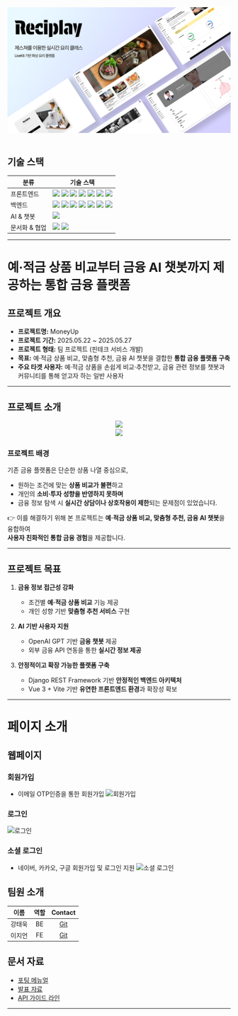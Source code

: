 <div align="center">
  <img src="https://raw.githubusercontent.com/Reciplay/resources/refs/heads/main/mainmock.png"/>
</div>

<br/>

## 기술 스택

<table>
  <thead>
    <tr>
      <th>분류</th>
      <th>기술 스택</th>
    </tr>
  </thead>
  <tbody>
    <tr>
      <td>프론트엔드</td>
      <td>
        <img src="https://img.shields.io/badge/Vue.js-4FC08D?style=flat&logo=vue.js&logoColor=white"/>
        <img src="https://img.shields.io/badge/Vite-646CFF?style=flat&logo=vite&logoColor=white"/>
        <img src="https://img.shields.io/badge/Pinia-FFD859?style=flat&logo=vue.js&logoColor=black"/>
        <img src="https://img.shields.io/badge/Vue%20Router-4FC08D?style=flat&logo=vue.js&logoColor=white"/>
        <img src="https://img.shields.io/badge/Axios-5A29E4?style=flat&logo=axios&logoColor=white"/>
        <img src="https://img.shields.io/badge/SCSS-CC6699?style=flat&logo=sass&logoColor=white"/>
        <img src="https://img.shields.io/badge/Kakao%20Maps%20SDK-FFCD00?style=flat&logo=kakao&logoColor=black"/>
      </td>
    </tr>
    <tr>
      <td>백엔드</td>
      <td>
        <img src="https://img.shields.io/badge/Python-3776AB?style=flat&logo=python&logoColor=white"/>
        <img src="https://img.shields.io/badge/Django-092E20?style=flat&logo=django&logoColor=white"/>
        <img src="https://img.shields.io/badge/Django%20REST%20Framework-ff1709?style=flat&logo=django&logoColor=white"/>
        <img src="https://img.shields.io/badge/SQLite-003B57?style=flat&logo=sqlite&logoColor=white"/>
        <img src="https://img.shields.io/badge/TokenAuth-000000?style=flat&logo=jsonwebtokens&logoColor=white"/>
        <img src="https://img.shields.io/badge/dj--rest--auth-092E20?style=flat&logo=django&logoColor=white"/>
        <img src="https://img.shields.io/badge/drf--yasg-ff1709?style=flat&logo=swagger&logoColor=white"/>
      </td>
    </tr>
    <tr>
      <td>AI & 챗봇</td>
      <td>
        <img src="https://img.shields.io/badge/OpenAI%20GPT-412991?style=flat&logo=openai&logoColor=white"/>
      </td>
    </tr>
    <tr>
      <td>문서화 & 협업</td>
      <td>
        <img src="https://img.shields.io/badge/Swagger%20-85EA2D?style=flat&logo=swagger&logoColor=white"/>
        <img src="https://img.shields.io/badge/Notion-000000?style=flat&logo=notion&logoColor=white"/>
      </td>
    </tr>
  </tbody>
</table>

---

# 예·적금 상품 비교부터 금융 AI 챗봇까지 제공하는 통합 금융 플랫폼

## 프로젝트 개요

- **프로젝트명:** MoneyUp
- **프로젝트 기간:** 2025.05.22 ~ 2025.05.27
- **프로젝트 형태:** 팀 프로젝트 (핀테크 서비스 개발)
- **목표:** 예·적금 상품 비교, 맞춤형 추천, 금융 AI 챗봇을 결합한 **통합 금융 플랫폼 구축**
- **주요 타겟 사용자:** 예·적금 상품을 손쉽게 비교·추천받고, 금융 관련 정보를 챗봇과 커뮤니티를 통해 얻고자 하는 일반 사용자

---

## 프로젝트 소개

<p align="center">
  <a href="https://youtu.be/ha1RtZ4cx0k?si=qOKJSEjuYQ9T2d2F">
    <img src="http://img.youtube.com/vi/ha1RtZ4cx0k/0.jpg" width="600"/>
  </a>
  <br/>
  <a href="https://youtu.be/ha1RtZ4cx0k?si=qOKJSEjuYQ9T2d2F">
    <img src="https://img.shields.io/badge/Watch%20on-YouTube-red?logo=youtube&logoColor=white"/>
  </a>
</p>

### 프로젝트 배경

기존 금융 플랫폼은 단순한 상품 나열 중심으로,

- 원하는 조건에 맞는 **상품 비교가 불편**하고
- 개인의 **소비·투자 성향을 반영하지 못하며**
- 금융 정보 탐색 시 **실시간 상담이나 상호작용이 제한**되는 문제점이 있었습니다.

👉 이를 해결하기 위해 본 프로젝트는 **예·적금 상품 비교, 맞춤형 추천, 금융 AI 챗봇**을 융합하여  
**사용자 친화적인 통합 금융 경험**을 제공합니다.

---

## 프로젝트 목표

1. **금융 정보 접근성 강화**

   - 조건별 **예·적금 상품 비교** 기능 제공
   - 개인 성향 기반 **맞춤형 추천 서비스** 구현

2. **AI 기반 사용자 지원**

   - OpenAI GPT 기반 **금융 챗봇** 제공
   - 외부 금융 API 연동을 통한 **실시간 정보 제공**

3. **안정적이고 확장 가능한 플랫폼 구축**
   - Django REST Framework 기반 **안정적인 백엔드 아키텍처**
   - Vue 3 + Vite 기반 **유연한 프론트엔드 환경**과 확장성 확보

---

# 페이지 소개

## 웹페이지

### 회원가입

- 이메일 OTP인증을 통한 회원가입
  ![회원가입](https://github.com/Reciplay/resources/blob/main/SignUp.gif?raw=true)

### 로그인

![로그인](https://github.com/Reciplay/resources/blob/main/SignIn.gif?raw=true)

### 소셜 로그인

- 네이버, 카카오, 구글 회원가입 및 로그인 지원
  ![소셜 로그인](https://github.com/Reciplay/resources/blob/main/SNS.gif?raw=true)

## 팀원 소개

|  이름  |    역할     |                  Contact                  | 
| :----: | :---------: | :---------------------------------------: | 
| 강태욱 | BE | [Git](https://github.com/sunshinemoongit) | 
| 이지언 | FE  |    [Git](https://github.com/leejieok)     | 


## 문서 자료

- [포팅 메뉴얼](https://github.com/Reciplay/exec/blob/main/README.md)
- [발표 자료](https://reciplay.my.canva.site/)
- [API 가이드 라인](https://github.com/Reciplay/.github/blob/main/API_%EA%B0%80%EC%9D%B4%EB%93%9C%EB%9D%BC%EC%9D%B8.pdf)

---
